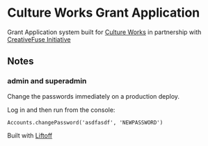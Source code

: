 # Culture Works Grant Application

Grant Application system built for [Culture Works](http://cultureworks.org) in
partnership with [CreativeFuse Initiative](http://creativefuse.org)

## Notes

### admin and superadmin

Change the passwords immediately on a production deploy.

Log in and then run from the console:

`Accounts.changePassword('asdfasdf', 'NEWPASSWORD')`

Built with [Liftoff](https://github.com/jfols/liftoff)
